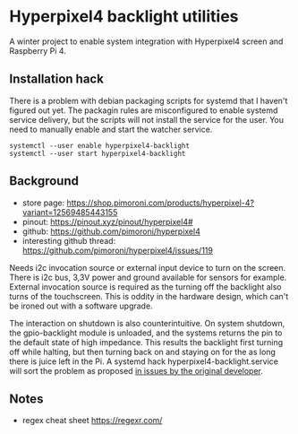 # Hyperpixel4 backlight utilities
A winter project to enable system integration with Hyperpixel4 screen and Raspberry Pi 4.


## Installation hack
There is a problem with debian packaging scripts for systemd that I haven't figured out yet.
The packagin rules are misconfigured to enable systemd service delivery, but the scripts will not install the service for the user.
You need to manually enable and start the watcher service.
```
systemctl --user enable hyperpixel4-backlight
systemctl --user start hyperpixel4-backlight
```

## Background
* store page: https://shop.pimoroni.com/products/hyperpixel-4?variant=12569485443155
* pinout: https://pinout.xyz/pinout/hyperpixel4#
* github: https://github.com/pimoroni/hyperpixel4
* interesting github thread: https://github.com/pimoroni/hyperpixel4/issues/119

Needs i2c invocation source or external input device to turn on the screen.
There is i2c bus, 3,3V power and ground available for sensors for example.
External invocation source is required as the turning off the backlight also turns of the touchscreen.
This is oddity in the hardware design, which can't be ironed out with a software upgrade.

The interaction on shutdown is also counterintuitive. 
On system shutdown, the gpio-backlight module is unloaded, and the systems returns the pin to the default state of high impedance. 
This results the backlight first turning off while halting, but then turning back on and staying on for the as long there is juice left in the Pi.
A systemd hack hyperpixel4-backlight.service will sort the problem as proposed [in issues by the original developer](https://github.com/pimoroni/hyperpixel4/issues/3).

## Notes
* regex cheat sheet https://regexr.com/



